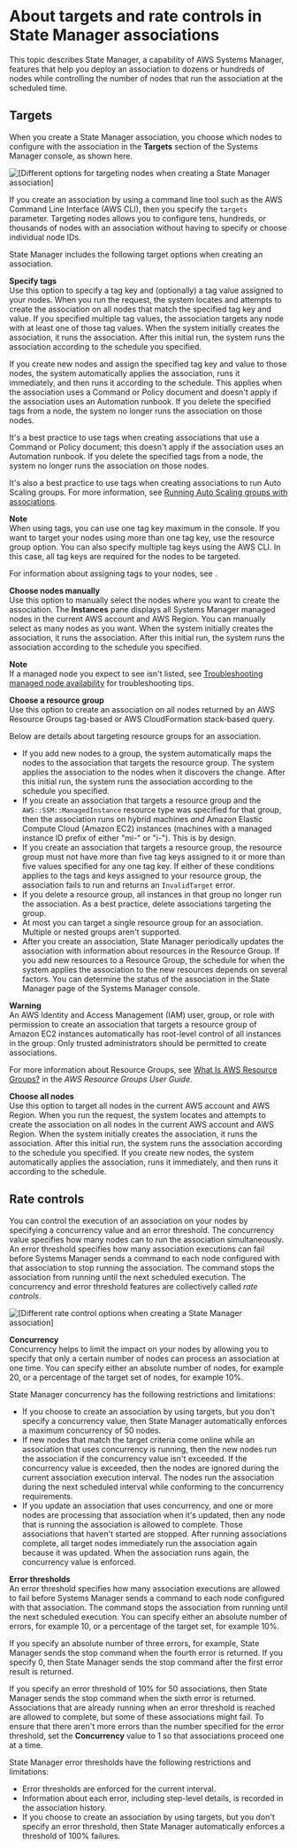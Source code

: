 # About targets and rate controls in State Manager associations<a name="systems-manager-state-manager-targets-and-rate-controls"></a>

This topic describes State Manager, a capability of AWS Systems Manager, features that help you deploy an association to dozens or hundreds of nodes while controlling the number of nodes that run the association at the scheduled time\.

## Targets<a name="systems-manager-state-manager-targets-and-rate-controls-about-targets"></a>

When you create a State Manager association, you choose which nodes to configure with the association in the **Targets** section of the Systems Manager console, as shown here\.

![\[Different options for targeting nodes when creating a State Manager association\]](http://docs.aws.amazon.com/systems-manager/latest/userguide/images/state-manager-targets.png)

If you create an association by using a command line tool such as the AWS Command Line Interface \(AWS CLI\), then you specify the `targets` parameter\. Targeting nodes allows you to configure tens, hundreds, or thousands of nodes with an association without having to specify or choose individual node IDs\. 

State Manager includes the following target options when creating an association\.

**Specify tags**  
Use this option to specify a tag key and \(optionally\) a tag value assigned to your nodes\. When you run the request, the system locates and attempts to create the association on all nodes that match the specified tag key and value\. If you specified multiple tag values, the association targets any node with at least one of those tag values\. When the system initially creates the association, it runs the association\. After this initial run, the system runs the association according to the schedule you specified\.

If you create new nodes and assign the specified tag key and value to those nodes, the system automatically applies the association, runs it immediately, and then runs it according to the schedule\. This applies when the association uses a Command or Policy document and doesn't apply if the association uses an Automation runbook\. If you delete the specified tags from a node, the system no longer runs the association on those nodes\.

It's a best practice to use tags when creating associations that use a Command or Policy document; this doesn't apply if the association uses an Automation runbook\. If you delete the specified tags from a node, the system no longer runs the association on those nodes\.

It's also a best practice to use tags when creating associations to run Auto Scaling groups\. For more information, see [Running Auto Scaling groups with associations](systems-manager-state-manager-asg.md)\.

**Note**  
When using tags, you can use one tag key maximum in the console\. If you want to target your nodes using more than one tag key, use the resource group option\. You can also specify multiple tag keys using the AWS CLI\. In this case, all tag keys are required for the nodes to be targeted\.

For information about assigning tags to your nodes, see [](tagging-resources.md)\.

**Choose nodes manually**  
Use this option to manually select the nodes where you want to create the association\. The **Instances** pane displays all Systems Manager managed nodes in the current AWS account and AWS Region\. You can manually select as many nodes as you want\. When the system initially creates the association, it runs the association\. After this initial run, the system runs the association according to the schedule you specified\.

**Note**  
If a managed node you expect to see isn't listed, see [Troubleshooting managed node availability](troubleshooting-managed-instances.md) for troubleshooting tips\.

**Choose a resource group**  
Use this option to create an association on all nodes returned by an AWS Resource Groups tag\-based or AWS CloudFormation stack\-based query\. 

Below are details about targeting resource groups for an association\.
+ If you add new nodes to a group, the system automatically maps the nodes to the association that targets the resource group\. The system applies the association to the nodes when it discovers the change\. After this initial run, the system runs the association according to the schedule you specified\.
+ If you create an association that targets a resource group and the `AWS::SSM::ManagedInstance` resource type was specified for that group, then the association runs on hybrid machines *and* Amazon Elastic Compute Cloud \(Amazon EC2\) instances \(machines with a managed instance ID prefix of either "mi\-" or "i\-"\)\. This is by design\.
+ If you create an association that targets a resource group, the resource group must not have more than five tag keys assigned to it or more than five values specified for any one tag key\. If either of these conditions applies to the tags and keys assigned to your resource group, the association fails to run and returns an `InvalidTarget` error\. 
+ If you delete a resource group, all instances in that group no longer run the association\. As a best practice, delete associations targeting the group\.
+ At most you can target a single resource group for an association\. Multiple or nested groups aren't supported\.
+ After you create an association, State Manager periodically updates the association with information about resources in the Resource Group\. If you add new resources to a Resource Group, the schedule for when the system applies the association to the new resources depends on several factors\. You can determine the status of the association in the State Manager page of the Systems Manager console\.

**Warning**  
An AWS Identity and Access Management \(IAM\) user, group, or role with permission to create an association that targets a resource group of Amazon EC2 instances automatically has root\-level control of all instances in the group\. Only trusted administrators should be permitted to create associations\. 

For more information about Resource Groups, see [What Is AWS Resource Groups?](https://docs.aws.amazon.com/ARG/latest/userguide/) in the *AWS Resource Groups User Guide*\.

**Choose all nodes**  
Use this option to target all nodes in the current AWS account and AWS Region\. When you run the request, the system locates and attempts to create the association on all nodes in the current AWS account and AWS Region\. When the system initially creates the association, it runs the association\. After this initial run, the system runs the association according to the schedule you specified\. If you create new nodes, the system automatically applies the association, runs it immediately, and then runs it according to the schedule\.

## Rate controls<a name="systems-manager-state-manager-targets-and-rate-controls-about-controls"></a>

You can control the execution of an association on your nodes by specifying a concurrency value and an error threshold\. The concurrency value specifies how many nodes can to run the association simultaneously\. An error threshold specifies how many association executions can fail before Systems Manager sends a command to each node configured with that association to stop running the association\. The command stops the association from running until the next scheduled execution\. The concurrency and error threshold features are collectively called *rate controls*\. 

![\[Different rate control options when creating a State Manager association\]](http://docs.aws.amazon.com/systems-manager/latest/userguide/images/state-manager-rate-controls.png)

**Concurrency**  
Concurrency helps to limit the impact on your nodes by allowing you to specify that only a certain number of nodes can process an association at one time\. You can specify either an absolute number of nodes, for example 20, or a percentage of the target set of nodes, for example 10%\.

State Manager concurrency has the following restrictions and limitations:
+ If you choose to create an association by using targets, but you don't specify a concurrency value, then State Manager automatically enforces a maximum concurrency of 50 nodes\.
+ If new nodes that match the target criteria come online while an association that uses concurrency is running, then the new nodes run the association if the concurrency value isn't exceeded\. If the concurrency value is exceeded, then the nodes are ignored during the current association execution interval\. The nodes run the association during the next scheduled interval while conforming to the concurrency requirements\.
+ If you update an association that uses concurrency, and one or more nodes are processing that association when it's updated, then any node that is running the association is allowed to complete\. Those associations that haven't started are stopped\. After running associations complete, all target nodes immediately run the association again because it was updated\. When the association runs again, the concurrency value is enforced\. 

**Error thresholds**  
An error threshold specifies how many association executions are allowed to fail before Systems Manager sends a command to each node configured with that association\. The command stops the association from running until the next scheduled execution\. You can specify either an absolute number of errors, for example 10, or a percentage of the target set, for example 10%\.

If you specify an absolute number of three errors, for example, State Manager sends the stop command when the fourth error is returned\. If you specify 0, then State Manager sends the stop command after the first error result is returned\.

If you specify an error threshold of 10% for 50 associations, then State Manager sends the stop command when the sixth error is returned\. Associations that are already running when an error threshold is reached are allowed to complete, but some of these associations might fail\. To ensure that there aren't more errors than the number specified for the error threshold, set the **Concurrency** value to 1 so that associations proceed one at a time\. 

State Manager error thresholds have the following restrictions and limitations:
+ Error thresholds are enforced for the current interval\.
+ Information about each error, including step\-level details, is recorded in the association history\.
+ If you choose to create an association by using targets, but you don't specify an error threshold, then State Manager automatically enforces a threshold of 100% failures\.